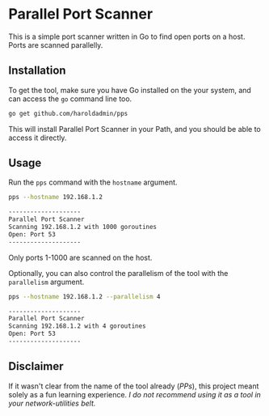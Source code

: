 # Parallel Port Scanner

This is a simple port scanner written in Go to find open ports on a host. Ports are scanned parallelly.

## Installation

To get the tool, make sure you have Go installed on the your system, and can access the `go` command line too.

```bash
go get github.com/haroldadmin/pps
```

This will install Parallel Port Scanner in your Path, and you should be able to access it directly.

## Usage

Run the `pps` command with the `hostname` argument.

```bash
pps --hostname 192.168.1.2

--------------------
Parallel Port Scanner
Scanning 192.168.1.2 with 1000 goroutines
Open: Port 53
--------------------
```

Only ports 1-1000 are scanned on the host.

Optionally, you can also control the parallelism of the tool with the `parallelism` argument.

```bash
pps --hostname 192.168.1.2 --parallelism 4

--------------------
Parallel Port Scanner
Scanning 192.168.1.2 with 4 goroutines
Open: Port 53
--------------------
```

## Disclaimer

If it wasn't clear from the name of the tool already (*PPs*), this project meant solely as a fun learning experience. *I do not recommend using it as a tool in your network-utilities belt.*
